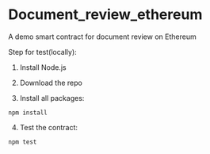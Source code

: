 # Document_review_ethereum

A demo smart contract for document review on Ethereum

Step for test(locally):

1. Install Node.js

2. Download the repo

3. Install all packages:

```
npm install
```

4. Test the contract:

```
npm test
```
